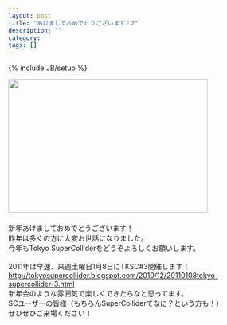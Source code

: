 ```yaml
---
layout: post
title: "あけましておめでとうございます！2"
description: ""
category: 
tags: []
---
```

{% include JB/setup %}

<div class="separator" style="clear: both; text-align: center;"><a href="http://4.bp.blogspot.com/_U4BOPjrie10/TR7hD2JGJvI/AAAAAAAAADg/uCWsoBCQNzo/s1600/20110101.png" imageanchor="1" style="clear: left; float: left; margin-bottom: 1em; margin-right: 1em;"><img border="0" height="268" src="http://4.bp.blogspot.com/_U4BOPjrie10/TR7hD2JGJvI/AAAAAAAAADg/uCWsoBCQNzo/s400/20110101.png" width="400" /></a></div><br /><br /><br /><br /><br /><br /><br /><br /><br /><br /><br /><br /><br /><br /><br /><br /><br />新年あけましておめでとうございます！<br />昨年は多くの方に大変お世話になりました。<br />今年もTokyo SuperColliderをどうぞよろしくお願いします。<br /><br />2011年は早速、来週土曜日1月8日にTKSC#3開催します！<br /><a href="http://tokyosupercollider.blogspot.com/2010/12/20110108tokyo-supercollider-3.html">http://tokyosupercollider.blogspot.com/2010/12/20110108tokyo-supercollider-3.html</a><br />新年会のような雰囲気で楽しくできたらなと思ってます。<br />SCユーザーの皆様（もちろんSuperColliderてなに？という方も！）<br />ぜひぜひご来場ください！

